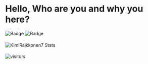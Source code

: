 # Hello, Who are you and why you here?
![Badge](https://img.shields.io/badge/(MA)FIA-Staff-informational?style=for-the-badge&logo=appveyor&logo=)
![Badge](https://img.shields.io/badge/Formuladank-Discord-informational?style=for-the-badge&logo=appveyor&logo=&link=discord.gg/formuladank)
####
![KimiRaikkonen7 Stats](https://github-readme-stats.vercel.app/api?username=KimiRaikkonen7&theme=tokyonight&show_icons=true)
####
![visitors](https://visitor-badge.glitch.me/badge?page_id=KimiRaikkonen7.KimiRaikkonen7)
<!---
deanaltha/deanaltha is a ✨ special ✨ repository because its `README.md` (this file) appears on your GitHub profile.
You can click the Preview link to take a look at your changes.
--->
